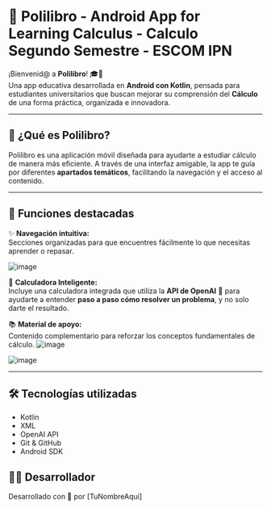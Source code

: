 
# 📘 Polilibro - Android App for Learning Calculus -  Calculo Segundo Semestre - ESCOM IPN

¡Bienvenid@ a **Polilibro**! 🎓📱  
Una app educativa desarrollada en **Android con Kotlin**, pensada para estudiantes universitarios que buscan mejorar su comprensión del **Cálculo** de una forma práctica, organizada e innovadora.

---

## 🚀 ¿Qué es Polilibro?

Polilibro es una aplicación móvil diseñada para ayudarte a estudiar cálculo de manera más eficiente. A través de una interfaz amigable, la app te guía por diferentes **apartados temáticos**, facilitando la navegación y el acceso al contenido.

---

## 🧠 Funciones destacadas

✨ **Navegación intuitiva:**  
Secciones organizadas para que encuentres fácilmente lo que necesitas aprender o repasar.

![image](https://github.com/user-attachments/assets/f86aaa0c-e457-4d9d-8c49-158e8f8a2f95)


🧮 **Calculadora Inteligente:**  
Incluye una calculadora integrada que utiliza la **API de OpenAI** 🤖 para ayudarte a entender **paso a paso cómo resolver un problema**, y no solo darte el resultado.

📚 **Material de apoyo:**  
Contenido complementario para reforzar los conceptos fundamentales de cálculo.
![image](https://github.com/user-attachments/assets/c820b44b-4dc0-4c8f-a2f0-02c4698d2583)

![image](https://github.com/user-attachments/assets/fc94fe15-4deb-46a2-a4e6-78005d85cac3)


---

## 🛠️ Tecnologías utilizadas

- Kotlin  
- XML  
- OpenAI API  
- Git & GitHub  
- Android SDK



## 🧑‍💻 Desarrollador

Desarrollado con 💙 por [TuNombreAquí]  
